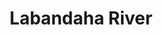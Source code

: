---
title: "Labandaha River"
title_bn: "লবণদহ নদী"
description: "It started flowing from two different originating flows. One started from Madhupur forests of Tangail and fall into Turag River and the other flows through the border of Gazipur Sadar Upazilla and Sripur Upazilla."
---